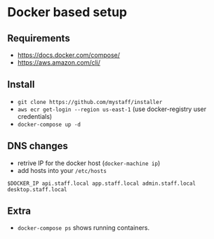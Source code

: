 # Docker based setup

## Requirements

* https://docs.docker.com/compose/
* https://aws.amazon.com/cli/


## Install 

* `git clone https://github.com/mystaff/installer`
* `aws ecr get-login --region us-east-1` (use docker-registry user credentials)
* `docker-compose up -d`


## DNS changes

* retrive IP for the docker host (`docker-machine ip`)
* add hosts into your `/etc/hosts` 

`$DOCKER_IP api.staff.local app.staff.local admin.staff.local desktop.staff.local`


## Extra
* `docker-compose ps` shows running containers.
